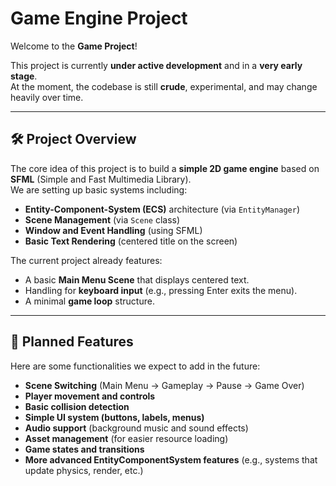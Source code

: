 # Game Engine Project

Welcome to the **Game Project**!

This project is currently **under active development** and in a **very early stage**.  
At the moment, the codebase is still **crude**, experimental, and may change heavily over time.

---

## 🛠 Project Overview

The core idea of this project is to build a **simple 2D game engine** based on **SFML** (Simple and Fast Multimedia Library).  
We are setting up basic systems including:

- **Entity-Component-System (ECS)** architecture (via `EntityManager`)
- **Scene Management** (via `Scene` class)
- **Window and Event Handling** (using SFML)
- **Basic Text Rendering** (centered title on the screen)

The current project already features:

- A basic **Main Menu Scene** that displays centered text.
- Handling for **keyboard input** (e.g., pressing Enter exits the menu).
- A minimal **game loop** structure.

---

## 🚀 Planned Features

Here are some functionalities we expect to add in the future:

- **Scene Switching** (Main Menu → Gameplay → Pause → Game Over)
- **Player movement and controls**
- **Basic collision detection**
- **Simple UI system (buttons, labels, menus)**
- **Audio support** (background music and sound effects)
- **Asset management** (for easier resource loading)
- **Game states and transitions**
- **More advanced EntityComponentSystem features** (e.g., systems that update physics, render, etc.)
